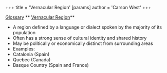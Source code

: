 +++
 title = 'Vernacular Region'
[params]
	author = 'Carson West'
+++

 [Glossary](./../glossary/)
** [Vernacular Region](./../vernacular-region/)**

- A region defined by a language or dialect spoken by the majority of its population
- Often has a strong sense of cultural identity and shared history
- May be politically or economically distinct from surrounding areas
- Examples:
 - Catalonia (Spain)
 - Quebec (Canada)
 - Basque Country (Spain and France)